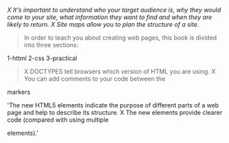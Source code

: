 


*X It's important to understand who your target audience
is, why they would come to your site, what information
they want to find and when they are likely to return.
X Site maps allow you to plan the structure of a site.*




>In order to teach you about creating web pages,
this book is divided into three sections:

1-httml
2-css
3-practical




>X DOCTYPES tell browsers which version of HTML you
are using.
X You can add comments to your code between the
<!-- and --> markers




'The new HTML5 elements indicate the purpose of
different parts of a web page and help to describe
its structure.
X The new elements provide clearer code (compared
with using multiple <div> elements).'